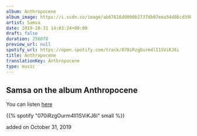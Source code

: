 ```yaml
---
album: Anthropocene
album_image: https://i.scdn.co/image/ab67616d0000b2737db07eea54d86cd398f9f5f9
artist: Samsa
date: 2019-10-31 14:03:24+00:00
draft: false
duration: 256078
preview_url: null
spotify_url: https://open.spotify.com/track/070iRzgOurm4lI1SViKJ6i
title: Anthropocene
translationKey: Anthropocene
type: music
---
```


## Samsa on the album Anthropocene

You can listen [here](https://open.spotify.com/track/070iRzgOurm4lI1SViKJ6i)

{{% spotify "070iRzgOurm4lI1SViKJ6i" small %}}

added on October 31, 2019